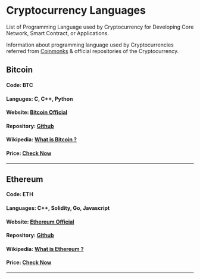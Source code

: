 # Cryptocurrency Languages
List of Programming Language used by Cryptocurrency for Developing Core Network, Smart Contract, or Applications.

Information about programming language used by Cryptocurrencies referred from [Coinmonks](https://medium.com/coinmonks/list-of-programming-languages-and-frameworks-used-in-41-crypto-projects-2b7223099c57#48e5) & official repositories of the Cryptocurrency.

## Bitcoin
#### Code: BTC
#### Languges: C, C++, Python
#### Website: [Bitcoin Official](https://bitcoin.org/)
#### Repository: [Github](https://github.com/bitcoin)
#### Wikipedia: [What is Bitcoin ?](https://en.wikipedia.org/wiki/Bitcoin)
#### Price: [Check Now](https://coinmarketcap.com/currencies/bitcoin/)
---
## Ethereum
#### Code: ETH
#### Languages: C++, Solidity, Go, Javascript
#### Website: [Ethereum Official](https://ethereum.org/en/)
#### Repository: [Github](https://github.com/ethereum)
#### Wikipedia:  [What is Ethereum ?](https://en.wikipedia.org/wiki/Ethereum)
#### Price: [Check Now](https://coinmarketcap.com/currencies/ethereum/)
---

